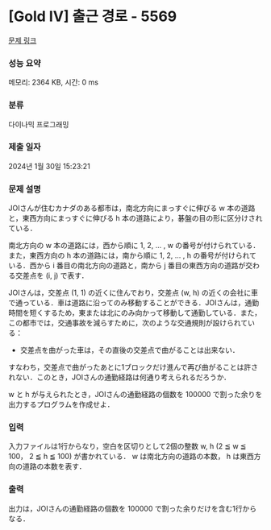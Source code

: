 # [Gold IV] 출근 경로 - 5569 

[문제 링크](https://www.acmicpc.net/problem/5569) 

### 성능 요약

메모리: 2364 KB, 시간: 0 ms

### 분류

다이나믹 프로그래밍

### 제출 일자

2024년 1월 30일 15:23:21

### 문제 설명

<p>JOIさんが住むカナダのある都市は，南北方向にまっすぐに伸びる w 本の道路と，東西方向にまっすぐに伸びる h 本の道路により，碁盤の目の形に区分けされている．</p>

<p>南北方向の w 本の道路には，西から順に 1, 2, ... , w の番号が付けられている．また，東西方向の h 本の道路には，南から順に 1, 2, ... , h の番号が付けられている．西から i 番目の南北方向の道路と，南から j 番目の東西方向の道路が交わる交差点を (i, j) で表す．</p>

<p>JOIさんは，交差点 (1, 1) の近くに住んでおり，交差点 (w, h) の近くの会社に車で通っている．車は道路に沿ってのみ移動することができる．JOIさんは，通勤時間を短くするため，東または北にのみ向かって移動して通勤している．また，この都市では，交通事故を減らすために，次のような交通規則が設けられている：</p>

<ul>
	<li>交差点を曲がった車は，その直後の交差点で曲がることは出来ない．</li>
</ul>

<p>すなわち，交差点で曲がったあとに1ブロックだけ進んで再び曲がることは許されない．このとき，JOIさんの通勤経路は何通り考えられるだろうか．</p>

<p>w と h が与えられたとき，JOIさんの通勤経路の個数を 100000 で割った余りを出力するプログラムを作成せよ．</p>

### 입력 

 <p>入力ファイルは1行からなり，空白を区切りとして2個の整数 w, h (2 ≦ w ≦ 100， 2 ≦ h ≦ 100) が書かれている． w は南北方向の道路の本数， h は東西方向の道路の本数を表す．</p>

### 출력 

 <p>出力は，JOIさんの通勤経路の個数を 100000 で割った余りだけを含む1行からなる．</p>

